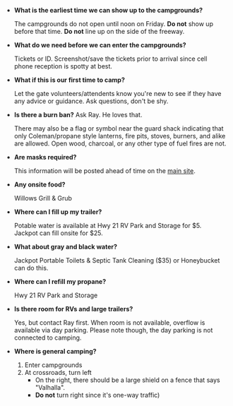* **What is the earliest time we can show up to the campgrounds?**

    The campgrounds do not open until noon on Friday. **Do not** show up before that time. **Do not** line up on the side of the freeway.

* **What do we need before we can enter the campgrounds?**

    Tickets or ID. Screenshot/save the tickets prior to arrival since cell phone reception is spotty at best.

* **What if this is our first time to camp?**

    Let the gate volunteers/attendents know you're new to see if they have any advice or guidance. Ask questions, don't be shy.

* **Is there a burn ban?**
    Ask Ray. He loves that.
    
    There may also be a flag or symbol near the guard shack indicating that only Coleman/propane style lanterns, fire pits, stoves, burners, and alike are allowed. Open wood, charcoal, or any other type of fuel fires are not.

* **Are masks required?**

    This information will be posted ahead of time on the [main site](https://www.sherwoodforestfaire.com/).

* **Any onsite food?**

    Willows Grill & Grub

* **Where can I fill up my trailer?**

    Potable water is available at Hwy 21 RV Park and Storage for $5. Jackpot can fill onsite for $25.

* **What about gray and black water?**

    Jackpot Portable Toilets & Septic Tank Cleaning ($35) or Honeybucket can do this.

* **Where can I refill my propane?**

    Hwy 21 RV Park and Storage

* **Is there room for RVs and large trailers?**

    Yes, but contact Ray first. When room is not available, overflow is available via day parking. Please note though, the day parking is not connected to camping.

* **Where is general camping?**

    1. Enter campgrounds
    2. At crossroads, turn left
        - On the right, there should be a large shield on a fence that says "Valhalla".
        - **Do not** turn right since it's one-way traffic)

